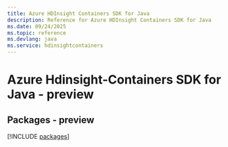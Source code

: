 ```yaml
---
title: Azure HDInsight Containers SDK for Java
description: Reference for Azure HDInsight Containers SDK for Java
ms.date: 09/24/2025
ms.topic: reference
ms.devlang: java
ms.service: hdinsightcontainers
---
```

# Azure Hdinsight-Containers SDK for Java - preview
## Packages - preview
[!INCLUDE [packages](hdinsight-containers-index.md)]